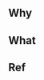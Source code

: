 ## Why

<!-- Write the reason/background of this pr with list format. The reason should be concise and no more than 3 items
- to persist user data
-->

## What

<!-- [Required] Write the changes of this pr with list format.
Example:

- introduce supabase database for persistent data
- update document about supabase

What should be focus on the main change.
If there are a lot of changes in a PR, please write with category. e.g.

- feature
    - add login feature
- chore
    - updated github actions name
    - moved xxx files to ..
    - etc.
 -->

## Ref

<!-- If there's any links for references (GitHub issue, official docs links, etc), write with list format

- Closes #13
- Related to #10
- [Supabase pricing](https://supabase.com/pricing)

-->
